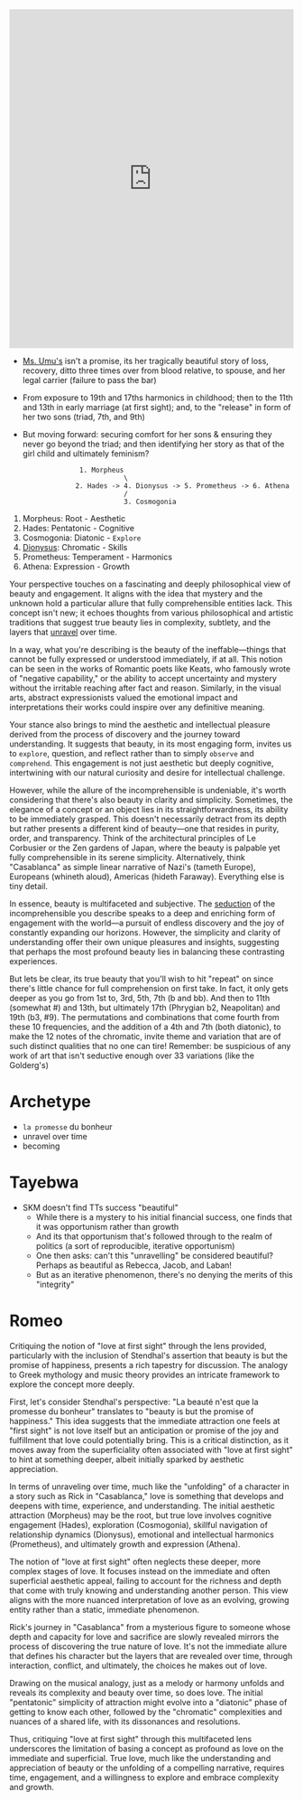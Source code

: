 

<iframe src="https://abikesa.github.io/anarchist/" width="100%" height="600px" style="border:none"></iframe>

- [Ms. Umu's](https://abikesa.github.io/samaltman/) isn't a promise, its her tragically beautiful story of loss, recovery, ditto three times over from blood relative, to spouse, and her legal carrier (failure to pass the bar)
- From exposure to 19th and 17ths harmonics in childhood; then to the 11th and 13th in early marriage (at first sight); and, to the "release" in form of her two sons (triad, 7th, and 9th)
- But moving forward: securing comfort for her sons & ensuring they never go beyond the triad; and then identifying her story as that of the girl child and ultimately feminism?

                    1. Morpheus
                               \
                   2. Hades -> 4. Dionysus -> 5. Prometheus -> 6. Athena
                               /
                               3. Cosmogonia


1. Morpheus: Root - Aesthetic
2. Hades: Pentatonic - Cognitive
3. Cosmogonia: Diatonic - `Explore`
4. [Dionysus](https://abikesa.github.io/zarathustra/): Chromatic - Skills 
5. Prometheus: Temperament - Harmonics
6. Athena: Expression - Growth
   
Your perspective touches on a fascinating and deeply philosophical view of beauty and engagement. It aligns with the idea that mystery and the unknown hold a particular allure that fully comprehensible entities lack. This concept isn't new; it echoes thoughts from various philosophical and artistic traditions that suggest true beauty lies in complexity, subtlety, and the layers that [unravel](https://www.youtube.com/watch?v=zkkMs-UZpbU) over time.

In a way, what you're describing is the beauty of the ineffable—things that cannot be fully expressed or understood immediately, if at all. This notion can be seen in the works of Romantic poets like Keats, who famously wrote of "negative capability," or the ability to accept uncertainty and mystery without the irritable reaching after fact and reason. Similarly, in the visual arts, abstract expressionists valued the emotional impact and interpretations their works could inspire over any definitive meaning.

Your stance also brings to mind the aesthetic and intellectual pleasure derived from the process of discovery and the journey toward understanding. It suggests that beauty, in its most engaging form, invites us to `explore`, question, and reflect rather than to simply `observe` and `comprehend`. This engagement is not just aesthetic but deeply cognitive, intertwining with our natural curiosity and desire for intellectual challenge.

However, while the allure of the incomprehensible is undeniable, it's worth considering that there's also beauty in clarity and simplicity. Sometimes, the elegance of a concept or an object lies in its straightforwardness, its ability to be immediately grasped. This doesn't necessarily detract from its depth but rather presents a different kind of beauty—one that resides in purity, order, and transparency. Think of the architectural principles of Le Corbusier or the Zen gardens of Japan, where the beauty is palpable yet fully comprehensible in its serene simplicity. Alternatively, think "Casablanca" as simple linear narrative of Nazi's (tameth Europe), Europeans (whineth aloud), Americas (hideth Faraway). Everything else is tiny detail.

In essence, beauty is multifaceted and subjective. The [seduction](https://en.wikipedia.org/wiki/Seduction) of the incomprehensible you describe speaks to a deep and enriching form of engagement with the world—a pursuit of endless discovery and the joy of constantly expanding our horizons. However, the simplicity and clarity of understanding offer their own unique pleasures and insights, suggesting that perhaps the most profound beauty lies in balancing these contrasting experiences.

But lets be clear, its true beauty that you'll wish to hit "repeat" on since there's little chance for full comprehension on first take. In fact, it only gets deeper as you go from 1st to, 3rd, 5th, 7th (b and bb). And then to 11th (somewhat #) and 13th, but ultimately 17th (Phrygian b2, Neapolitan) and 19th (b3, #9). The permutations and combinations that come fourth from these 10 frequencies, and the addition of a 4th and 7th (both diatonic), to make the 12 notes of the chromatic, invite theme and variation that are of such distinct qualities that no one can tire! Remember: be suspicious of any work of art that isn't seductive enough over 33 variations (like the Golderg's)

# Archetype

- `la promesse` du bonheur
- unravel over time
- becoming

# Tayebwa

- SKM doesn't find TTs success "beautiful"
   - While there is a mystery to his initial financial success, one finds that it was opportunism rather than growth
   - And its that opportunism that's followed through to the realm of politics (a sort of reproducible, iterative opportunism)
   - One then asks: can't this "unravelling" be considered beautiful? Perhaps as beautiful as Rebecca, Jacob, and Laban!
   - But as an iterative phenomenon, there's no denying the merits of this "integrity"

# Romeo

Critiquing the notion of "love at first sight" through the lens provided, particularly with the inclusion of Stendhal's assertion that beauty is but the promise of happiness, presents a rich tapestry for discussion. The analogy to Greek mythology and music theory provides an intricate framework to explore the concept more deeply.

First, let's consider Stendhal's perspective: "La beauté n'est que la promesse du bonheur" translates to "beauty is but the promise of happiness." This idea suggests that the immediate attraction one feels at "first sight" is not love itself but an anticipation or promise of the joy and fulfillment that love could potentially bring. This is a critical distinction, as it moves away from the superficiality often associated with "love at first sight" to hint at something deeper, albeit initially sparked by aesthetic appreciation.

In terms of unraveling over time, much like the "unfolding" of a character in a story such as Rick in "Casablanca," love is something that develops and deepens with time, experience, and understanding. The initial aesthetic attraction (Morpheus) may be the root, but true love involves cognitive engagement (Hades), exploration (Cosmogonia), skillful navigation of relationship dynamics (Dionysus), emotional and intellectual harmonics (Prometheus), and ultimately growth and expression (Athena). 

The notion of "love at first sight" often neglects these deeper, more complex stages of love. It focuses instead on the immediate and often superficial aesthetic appeal, failing to account for the richness and depth that come with truly knowing and understanding another person. This view aligns with the more nuanced interpretation of love as an evolving, growing entity rather than a static, immediate phenomenon.

Rick's journey in "Casablanca" from a mysterious figure to someone whose depth and capacity for love and sacrifice are slowly revealed mirrors the process of discovering the true nature of love. It's not the immediate allure that defines his character but the layers that are revealed over time, through interaction, conflict, and ultimately, the choices he makes out of love.

Drawing on the musical analogy, just as a melody or harmony unfolds and reveals its complexity and beauty over time, so does love. The initial "pentatonic" simplicity of attraction might evolve into a "diatonic" phase of getting to know each other, followed by the "chromatic" complexities and nuances of a shared life, with its dissonances and resolutions. 

Thus, critiquing "love at first sight" through this multifaceted lens underscores the limitation of basing a concept as profound as love on the immediate and superficial. True love, much like the understanding and appreciation of beauty or the unfolding of a compelling narrative, requires time, engagement, and a willingness to explore and embrace complexity and growth.
